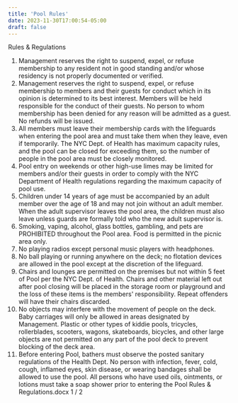 ```yaml
---
title: 'Pool Rules'
date: 2023-11-30T17:00:54-05:00
draft: false
---
```


Rules & Regulations
1. Management reserves the right to suspend, expel, or refuse membership
to any resident not in good standing and/or whose residency is not properly
documented or verified.
2. Management reserves the right to suspend, expel, or refuse membership to
members and their guests for conduct which in its opinion is determined to its best
interest. Members will be held responsible for the conduct of their guests. No person
to whom membership has been denied for any reason will be admitted as a guest.
No refunds will be issued.
3. All members must leave their membership cards with the lifeguards when entering
the pool area and must take them when they leave, even if temporarily. The NYC
Dept. of Health has maximum capacity rules, and the pool can be closed for
exceeding them, so the number of people in the pool area must be closely
monitored.
4. Pool entry on weekends or other high-use limes may be limited for members
and/or their guests in order to comply with the NYC Department of Health
regulations regarding the maximum capacity of pool use.
5. Children under 14 years of age must be accompanied by an adult member over
the age of 18 and may not join without an adult member. When the adult supervisor
leaves the pool area, the children must also leave unless guards are formally told
who the new adult supervisor is.
6. Smoking, vaping, alcohol, glass bottles, gambling, and pets are PROHIBITED
throughout the Pool area. Food is permitted in the picnic area only.
7. No playing radios except personal music players with headphones.
8. No ball playing or running anywhere on the deck; no flotation devices are allowed
in the pool except at the discretion of the lifeguard.
9. Chairs and lounges are permitted on the premises but not within 5 feet of Pool per
the NYC Dept. of Health. Chairs and other material left out after pool closing will be
placed in the storage room or playground and the loss of these items is the
members' responsibility. Repeat offenders will have their chairs discarded.
10. No objects may interfere with the movement of people on the deck. Baby
carriages will only be allowed in areas designated by Management. Plastic or other
types of kiddie pools, tricycles, rollerblades, scooters, wagons, skateboards,
bicycles, and other large objects are not permitted on any part of the pool deck to
prevent blocking of the deck area.
11. Before entering Pool, bathers must observe the posted sanitary regulations of the
Health Dept. No person with infection, fever, cold, cough, inflamed eyes, skin
disease, or wearing bandages shall be allowed to use the pool. All persons who
have used oils, ointments, or lotions must take a soap shower prior to entering the
Pool Rules & Regulations.docx 1 / 2
